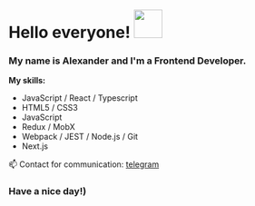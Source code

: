 # Hello everyone! <img src="https://media.giphy.com/media/26gslMAdctNhu6YnK/giphy.gif" width="50px" />

### My name is Alexander and I'm a Frontend Developer.

**My skills:**
* JavaScript / React / Typescript
* HTML5 / CSS3
* JavaScript
* Redux / MobX
* Webpack / JEST /  Node.js / Git
* Next.js

📫 Contact for communication: [telegram](https://t.me/Mace5ta)

### Have a nice day!)

<!--
**Mace5ta/Mace5ta** is a ✨ _special_ ✨ repository because its `README.md` (this file) appears on your GitHub profile.

Here are some ideas to get you started:

- 🔭 I’m currently working on ...
- 🌱 I’m currently learning ...
- 👯 I’m looking to collaborate on ...
- 🤔 I’m looking for help with ...
- 💬 Ask me about ...
- 📫 How to reach me: ...
- 😄 Pronouns: ...
- ⚡ Fun fact: ...
-->
